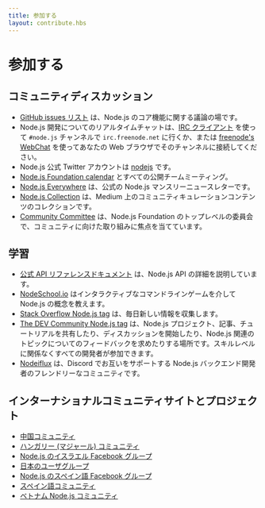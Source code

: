 ```yaml
---
title: 参加する
layout: contribute.hbs
---
```

<!-- 
# Get Involved

## Community Discussion

- The [GitHub issues list](https://github.com/nodejs/node/issues) is the place for discussion of Node.js core features.
- For real-time chat about Node.js development go to `irc.freenode.net` in the `#node.js` channel with an [IRC client](http://en.wikipedia.org/wiki/Comparison_of_Internet_Relay_Chat_clients) or connect in your web browser to the channel using [freenode's WebChat](http://webchat.freenode.net/?channels=node.js).
- The official Node.js Twitter account is [nodejs](https://twitter.com/nodejs).
- The [Node.js Foundation calendar](https://nodejs.org/calendar) with all public team meetings.
- [Node.js Everywhere](https://newsletter.nodejs.org) is the official Node.js Monthly Newsletter.
- [Node.js Collection](https://medium.com/the-node-js-collection) is a collection of community-curated content on Medium.
- The [Community Committee](https://github.com/nodejs/community-committee) is a top-level committee in the Node.js Foundation focused on community-facing efforts.


 -->
# 参加する

## コミュニティディスカッション

- [GitHub issues リスト](https://github.com/nodejs/node/issues) は、Node.js のコア機能に関する議論の場です。
- Node.js 開発についてのリアルタイムチャットは、[IRC クライアント](http://en.wikipedia.org/wiki/Comparison_of_Internet_Relay_Chat_clients) を使って `#node.js` チャンネルで `irc.freenode.net` に行くか、または [freenode's WebChat](http://webchat.freenode.net/?channels=node.js) を使ってあなたの Web ブラウザでそのチャンネルに接続してください。
- Node.js 公式 Twitter アカウントは [nodejs](https://twitter.com/nodejs) です。
- [Node.js Foundation calendar](https://nodejs.org/calendar) とすべての公開チームミーティング。
- [Node.js Everywhere](https://newsletter.nodejs.org) は、公式の Node.js マンスリーニュースレターです。
- [Node.js Collection](https://medium.com/the-node-js-collection) は、Medium 上のコミュニティキュレーションコンテンツのコレクションです。
- [Community Committee](https://github.com/nodejs/community-committee) は、Node.js Foundation のトップレベルの委員会で、コミュニティに向けた取り組みに焦点を当てています。

<!-- 
## Learning

- [Official API reference documentation](/api/) details the Node.js API.
- [NodeSchool.io](http://nodeschool.io) will teach you Node.js concepts via interactive command-line games.
- [Stack Overflow Node.js tag](http://stackoverflow.com/questions/tagged/node.js) collects new information every day.
- [The DEV Community Node.js tag](https://dev.to/t/node) is a place to share Node.js projects, articles and tutorials as well as start discussions and ask for feedback on Node.js-related topics. Developers of all skill-levels are welcome to take part.
- [Nodeiflux](https://discordapp.com/invite/vUsrbjd) is a friendly community of Node.js backend developers supporting each other on Discord.

 -->
## 学習

- [公式 API リファレンスドキュメント](/api/) は、Node.js API の詳細を説明しています。
- [NodeSchool.io](http://nodeschool.io) はインタラクティブなコマンドラインゲームを介して Node.js の概念を教えます。
- [Stack Overflow Node.js tag](http://stackoverflow.com/questions/tagged/node.js) は、毎日新しい情報を収集します。
- [The DEV Community Node.js tag](https://dev.to/t/node) は、Node.js プロジェクト、記事、チュートリアルを共有したり、ディスカッションを開始したり、Node.js 関連のトピックについてのフィードバックを求めたりする場所です。スキルレベルに関係なくすべての開発者が参加できます。
- [Nodeiflux](https://discordapp.com/invite/vUsrbjd) は、Discord でお互いをサポートする Node.js バックエンド開発者のフレンドリーなコミュニティです。

<!-- 
## International community sites and projects

- [Chinese community](http://cnodejs.org)
- [French Google+ Community of Node.js users](https://plus.google.com/communities/113346206415381691435)
- [Hungarian (Magyar) community](http://nodehun.blogspot.com/)
- [Israeli Facebook group for Node.js](https://www.facebook.com/groups/node.il/)
- [Japanese user group](http://nodejs.jp/)
- [Spanish language Facebook group for Node.js](https://www.facebook.com/groups/node.es/)
- [Spanish language community](http://nodehispano.com)
- [Vietnamese Node.js community](https://www.facebook.com/nodejs.vn/)

 -->
## インターナショナルコミュニティサイトとプロジェクト

- [中国コミュニティ](http://cnodejs.org)
- [ハンガリー (マジャール) コミュニティ](http://nodehun.blogspot.com/)
- [Node.js のイスラエル Facebook グループ](https://www.facebook.com/groups/node.il/)
- [日本のユーザグループ](http://nodejs.jp/)
- [Node.js のスペイン語 Facebook グループ](https://www.facebook.com/groups/node.es/)
- [スペイン語コミュニティ](http://nodehispano.com)
- [ベトナム Node.js コミュニティ](https://www.facebook.com/nodejs.vn/)
